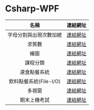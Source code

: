 # Csharp-WPF

|名稱|連結網址|
|:----:|:----:|
|字母分割與出現次數加總|[連結網址](https://github.com/XiaoYu0708/Csharp-WPF/tree/字母分割與出現次數加總)|
|求質數|[連結網址](https://github.com/XiaoYu0708/Csharp-WPF/tree/求質數)|
|繪圖|[連結網址](https://github.com/XiaoYu0708/Csharp-WPF/tree/繪圖)|
|課程分類|[連結網址](https://github.com/XiaoYu0708/Csharp-WPF/tree/課程分類)|
|速食點餐系統|[連結網址](https://github.com/XiaoYu0708/Csharp-WPF/tree/速食點餐系統)|
|飲料點餐系統(File-I/O)|[連結網址](https://github.com/XiaoYu0708/Csharp-WPF/tree/飲料點餐系統(File-I/O))|
|多視窗|[連結網址](https://github.com/XiaoYu0708/Csharp-WPF/tree/多視窗)|
|期末上機考試|[連結網址](https://github.com/XiaoYu0708/Csharp-WPF/tree/期末上機考試)|

